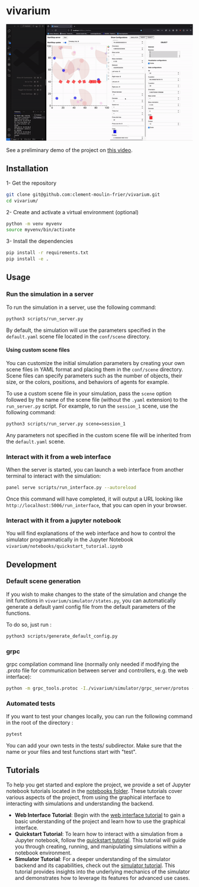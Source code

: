 # vivarium

![Vivarium demo](images/vivarium.gif)

See a preliminary demo of the project on [this video](https://youtu.be/dnO-wo6Ns-8).

## Installation

1- Get the repository

```bash
git clone git@github.com:clement-moulin-frier/vivarium.git
cd vivarium/
```
2- Create and activate a virtual environment (optional)

```bash
python -m venv myvenv
source myvenv/bin/activate
```

3- Install the dependencies 

```bash
pip install -r requirements.txt
pip install -e . 
```

## Usage

### Run the simulation in a server

To run the simulation in a server, use the following command:

```bash
python3 scripts/run_server.py
```

By default, the simulation will use the parameters specified in the `default.yaml` scene file located in the `conf/scene` directory.

#### Using custom scene files

You can customize the initial simulation parameters by creating your own scene files in YAML format and placing them in the `conf/scene` directory. Scene files can specify parameters such as the number of objects, their size, or the colors, positions, and behaviors of agents for example.

To use a custom scene file in your simulation, pass the `scene` option followed by the name of the scene file (without the `.yaml` extension) to the `run_server.py` script. For example, to run the `session_1` scene, use the following command:

```bash
python3 scripts/run_server.py scene=session_1
```

Any parameters not specified in the custom scene file will be inherited from the `default.yaml` scene.

### Interact with it from a web interface

When the server is started, you can launch a web interface from another terminal to interact with the simulation:

```bash
panel serve scripts/run_interface.py --autoreload
```

Once this command will have completed, it will output a URL looking like `http://localhost:5006/run_interface`, that you can open in your browser.


### Interact with it from a jupyter notebook

You will find explanations of the web interface and how to control the simulator programmatically in the Jupyter Notebook `vivarium/notebooks/quickstart_tutorial.ipynb`

## Development

### Default scene generation

If you wish to make changes to the state of the simulation and change the init functions in `vivarium/simulator/states.py`, 
you can automatically generate a default yaml config file from the default parameters of the functions. 

To do so, just run : 

```bash
python3 scripts/generate_default_config.py 
```


### grpc

grpc compilation command line (normally only needed if modifying the .proto file for communication between server and controllers, e.g. the web interface):

```bash
python -m grpc_tools.protoc -I./vivarium/simulator/grpc_server/protos --python_out=./vivarium/simulator/grpc_server/ --pyi_out=./vivarium/simulator/grpc_server/ --grpc_python_out=./vivarium/simulator/grpc_server/ ./vivarium/simulator/grpc_server/protos/simulator.proto
```

### Automated tests

If you want to test your changes locally, you can run the following command in the root of the directory :

```bash
pytest
```

You can add your own tests in the tests/ subdirector. Make sure that the name or your files and test functions start with "test".

## Tutorials

To help you get started and explore the project, we provide a set of Jupyter notebook tutorials located in the [notebooks folder](https://github.com/clement-moulin-frier/vivarium/tree/main/notebooks). These tutorials cover various aspects of the project, from using the graphical interface to interacting with simulations and understanding the backend.

- **Web Interface Tutorial**: Begin with the [web interface tutorial](https://github.com/clement-moulin-frier/vivarium/tree/main/notebooks/web_interface_tutorial.md) to gain a basic understanding of the project and learn how to use the graphical interface.
- **Quickstart Tutorial**: To learn how to interact with a simulation from a Jupyter notebook, follow the [quickstart tutorial](notebooks/quickstart_tutorial.ipynb). This tutorial will guide you through creating, running, and manipulating simulations within a notebook environment.
- **Simulator Tutorial**: For a deeper understanding of the simulator backend and its capabilities, check out the [simulator tutorial](notebooks/simulator_tutorial.ipynb). This tutorial provides insights into the underlying mechanics of the simulator and demonstrates how to leverage its features for advanced use cases.